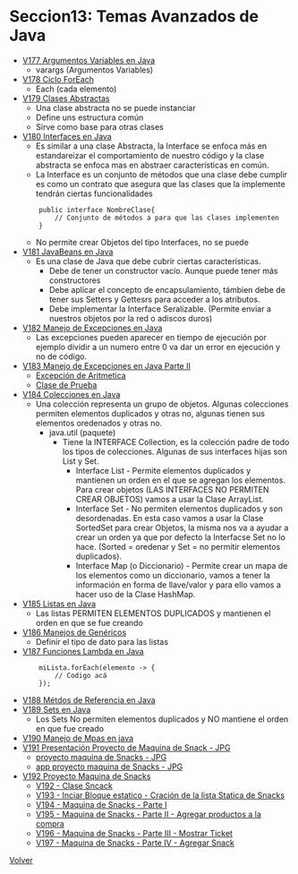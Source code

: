 # Seccion13: Temas Avanzados de Java
* [V177 Argumentos Variables en Java](V177_Argumentos_Variables_en_Java/src/ArgumentosVariables.java)
    - varargs (Argumentos Variables)
* [V178 Ciclo ForEach](V178_Ciclo_ForEach_en_Java/src/ForEach.java)
    - Each (cada elemento)
* [V179 Clases Abstractas](V179_Clases_Abstractas_en_Java/src/ClaseAbstracta.java)
    - Una clase abstracta no se puede instanciar
    - Define uns estructura común
    - Sirve como base para otras clases
* [V180 Interfaces en Java](V180_Interfaces_en_Java/src/Traductor.java)
    - Es similar a una clase Abstracta, la Interface se enfoca más en estandareizar el
        comportamiento de nuestro código y la clase abstracta se enfoca mas en abstraer
        características en común. 
    - La Interface es un conjunto de métodos que una clase debe cumplir  
        es como un contrato que asegura que las clases que la implemente
        tendrán ciertas funcionalidades
    ```
        public interface NombreClase{
            // Conjunto de métodos a para que las clases implementen
        }
    ```
    - No permite crear Objetos del tipo Interfaces, no se puede
* [V181 JavaBeans en Java](V181_JavaBeans_en_Java/src/JavaBeans.java)
    - Es una clase de Java que debe cubrir ciertas características.
        * Debe de tener un constructor vacío. Aunque puede tener más constructores
        * Debe aplicar el concepto de encapsulamiento, támbien debe de tener 
            sus Setters y Gettesrs para acceder a los atributos.
        * Debe implementar la Interface Seralizable. (Permite enviar a nuestros
            objetos por la red o adiscos duros)
* [V182 Manejo de Excepciones en Java](V182_Manjejo_de_Excepciones_en_Java/src/excepciones)
    - Las excepciones pueden aparecer en tiempo de ejecución
        por ejemplo dividir a un numero entre 0 va dar un error en ejecución y no de código.
* [V183 Manejo de Excepciones en Java Parte II](V183_Manjejo_de_Excepciones_en_Java_Parte_II/src/excepciones/)
    * [Excepción de Aritmetica](V183_Manjejo_de_Excepciones_en_Java_Parte_II/src/excepciones/Aritmetica.java)
    * [Clase de Prueba](V183_Manjejo_de_Excepciones_en_Java_Parte_II/src/excepciones/PruebaAritmetica.java)
* [V184 Colecciones en Java](V184_Colecciones_en_Java/Docs/Colecciones.jpg)
    - Una colección representa un grupo de objetos. Algunas colecciones permiten elementos duplicados
        y otras no, algunas tienen sus elementos oredenados y otras no. 
        * java.util (paquete)
            - Tiene la INTERFACE Collection, es la colección padre de todo los tipos de colecciones.
                Algunas de sus interfaces hijas son List y Set.
                - Interface List - Permite elementos duplicados y mantienen un orden en el que se agregan
                    los elementos.
                    Para crear objetos (LAS INTERFACES NO PERMITEN CREAR OBJETOS) vamos a usar
                    la Clase ArrayList.
                - Interface Set - No permiten elementos duplicados y son desordenadas. En esta caso
                    vamos a usar la Clase SortedSet para crear Objetos, la misma nos va a ayudar
                    a crear un orden ya que por defecto la Interfacse Set no lo hace. (Sorted = oredenar y Set = no
                    permitir elementos duplicados).
                - Interface Map (o Diccionario) - Permite crear un mapa de los elementos como un diccionario,
                    vamos a tener la información en forma de llave/valor y para ello vamos a hacer 
                        uso de la Clase HashMap.
* [V185 Listas en Java](V185_Listas_en_Java/src/Listas.java)
    - Las listas PERMITEN ELEMENTOS DUPLICADOS y mantienen el orden en que se fue creando
* [V186 Manejos de Genéricos](V186_Manejo_de_Genericos/src/Listas.java)
    - Definir el tipo de dato para las listas
* [V187 Funciones Lambda en Java](V187_Funciones_Lambda/src/Listas.java)
    ```
        miLista.forEach(elemento -> {
            // Codigo acá
        });
    ``` 
* [V188 Métdos de Referencia en Java](V188_Metodos_de_Referencia_en_Java/src/Listas.java)
* [V189 Sets en Java](V189_Sets_en_Java/src/Sets.java)
    - Los Sets No permiten elementos duplicados y NO mantiene el orden en que fue creado
* [V190 Manejo de Mpas en java](V190_Manejo_de_Mapas/src/Mapa.java)
* [V191 Presentación Proyecto de Maquina de Snack - JPG](V191_Proyecto_de_Maquina_de_Snack/Docs/proyecto-maquina-de-Snacks.jpg)
    - [proyecto maquina de Snacks - JPG](V191_Proyecto_de_Maquina_de_Snack/Docs/proyecto-maquina-de-Snacks.jpg)
    - [app proyecto maquina de Snacks - JPG](V191_Proyecto_de_Maquina_de_Snack/Docs/app-proyecto-maquina-de-Snacks.jpg)
* [V192 Proyecto Maquina de Snacks](V194_Maquina_de_Snack_Parte_I/src/maquina_snacks)
    - [V192 - Clase Sncack]()
    - [V193 - Inciar Bloque estatico - Cración de la lista Statica de Snacks]()
    - [V194 - Maquina de Snacks - Parte I]()
    - [V195 - Maquina de Snacks - Parte II - Agregar productos a la compra]()
    - [V196 - Maquina de Snacks - Parte III - Mostrar Ticket]()
    - [V197 - Maquina de Snacks - Parte IV - Agregar Snack]()
    

[Volver](../)